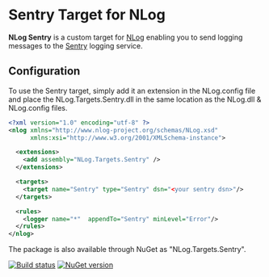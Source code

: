 Sentry Target for NLog
======================

**NLog Sentry** is a custom target for [NLog](http://nlog-project.org/) enabling you to send logging messages to the [Sentry](http://getsentry.com) logging service.

## Configuration

To use the Sentry target, simply add it an extension in the NLog.config file and place the NLog.Targets.Sentry.dll in the same location as the NLog.dll & NLog.config files.

```xml
<?xml version="1.0" encoding="utf-8" ?>
<nlog xmlns="http://www.nlog-project.org/schemas/NLog.xsd"
      xmlns:xsi="http://www.w3.org/2001/XMLSchema-instance">

  <extensions>
    <add assembly="NLog.Targets.Sentry" />
  </extensions>

  <targets>
    <target name="Sentry" type="Sentry" dsn="<your sentry dsn>"/>
  </targets>

  <rules>
    <logger name="*"  appendTo="Sentry" minLevel="Error"/>
  </rules>
</nlog>
```
The package is also available through NuGet as "NLog.Targets.Sentry".

[![Build status](https://ci.appveyor.com/api/projects/status/cswe9ugeysvtmwbm/branch/development?svg=true)](https://ci.appveyor.com/project/geomatics/nlog-targets-sentry/branch/development)
[![NuGet version](https://badge.fury.io/nu/Geomatics.IO.NLog.Targets.Sentry.svg)](https://badge.fury.io/nu/Geomatics.IO.NLog.Targets.Sentry)